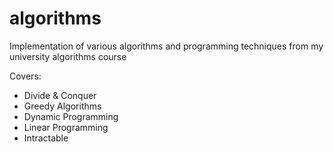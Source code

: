 # algorithms
Implementation of various algorithms and programming techniques from my university algorithms course

Covers:
- Divide & Conquer
- Greedy Algorithms
- Dynamic Programming
- Linear Programming
- Intractable 

